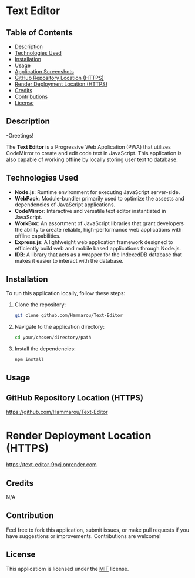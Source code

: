 # Text Editor 

## Table of Contents

- [Description](#description)
- [Technologies Used](#technologies-used)
- [Installation](#installation)
- [Usage](#usage)
- [Application Screenshots](#application-screenshots)
- [GitHub Repository Location (HTTPS)](#github-repository-location)
- [Render Deployment Location (HTTPS)](#render-deployment-location-https)
- [Credits](#credits)
- [Contributions](#contributions)
- [License](#license)


## Description

-Greetings!

The **Text Editor** is a Progressive Web Application (PWA) that utilizes CodeMirror to create and edit code text in JavaScript. This application is also capable of working offline by locally storing user text to database. 

## Technologies Used

- **Node.js**: Runtime environment for executing JavaScript server-side.
- **WebPack**: Module-bundler primarily used to optimize the assests and dependencies of JavaScript applications.
- **CodeMirror**: Interactive and versatile text editor instantiated in JavaScript.
- **WorkBox**: An assortment of JavaScript libraries that grant developers the ability to create reliable, high-performance web applications with offline capabilities.
- **Express.js**: A lightweight web application framework designed to efficiently build web and mobile based applications through Node.js. 
- **IDB**:  A library that acts as a wrapper for the IndexedDB database that makes it easier to interact with the database.


## Installation

To run this application locally, follow these steps:

1. Clone the repository:
   ```sh
   git clone github.com/Hammarou/Text-Editor
   ```

2. Navigate to the application directory:
   ```sh
   cd your/chosen/directory/path
   ```

3. Install the dependencies:
   ```sh
   npm install
   ```

## Usage


## GitHub Repository Location (HTTPS)

https://github.com/Hammarou/Text-Editor


# Render Deployment Location (HTTPS) 

https://text-editor-9pxj.onrender.com


## Credits

N/A


## Contribution

Feel free to fork this application, submit issues, or make pull requests if you have suggestions or improvements. Contributions are welcome!

## License

This applicatiom is licensed under the [MIT](LICENSE) license.